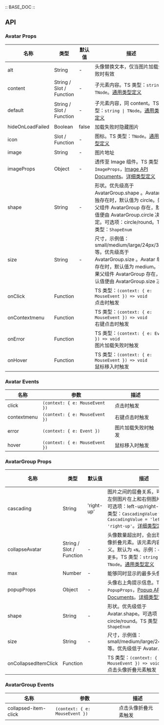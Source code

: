 :: BASE_DOC ::

## API

### Avatar Props

名称 | 类型 | 默认值 | 描述 | 必传
-- | -- | -- | -- | --
alt | String | - | 头像替换文本，仅当图片加载失败时有效 | N
content | String / Slot / Function | - | 子元素内容。TS 类型：`string \| TNode`。[通用类型定义](https://github.com/Tencent/tdesign-vue/blob/develop/src/common.ts) | N
default | String / Slot / Function | - | 子元素内容，同 content。TS 类型：`string \| TNode`。[通用类型定义](https://github.com/Tencent/tdesign-vue/blob/develop/src/common.ts) | N
hideOnLoadFailed | Boolean | false | 加载失败时隐藏图片 | N
icon | Slot / Function | - | 图标。TS 类型：`TNode`。[通用类型定义](https://github.com/Tencent/tdesign-vue/blob/develop/src/common.ts) | N
image | String | - | 图片地址 | N
imageProps | Object | - | 透传至 Image 组件。TS 类型：`ImageProps`，[Image API Documents](./image?tab=api)。[详细类型定义](https://github.com/Tencent/tdesign-vue/tree/develop/src/avatar/type.ts) | N
shape | String | - | 形状。优先级高于 AvatarGroup.shape 。Avatar 单独存在时，默认值为 circle。如果父组件 AvatarGroup 存在，默认值便由 AvatarGroup.circle 决定。可选项：circle/round。TS 类型：`ShapeEnum` | N
size | String | - | 尺寸，示例值：small/medium/large/24px/38px 等。优先级高于 AvatarGroup.size 。Avatar 单独存在时，默认值为 medium。如果父组件 AvatarGroup 存在，默认值便由 AvatarGroup.size 决定 | N
onClick | Function |  | TS 类型：`(context: { e: MouseEvent }) => void`<br/>点击时触发 | N
onContextmenu | Function |  | TS 类型：`(context: { e: MouseEvent }) => void`<br/>右键点击时触发 | N
onError | Function |  | TS 类型：`(context: { e: Event }) => void`<br/>图片加载失败时触发 | N
onHover | Function |  | TS 类型：`(context: { e: MouseEvent }) => void`<br/>鼠标移入时触发 | N

### Avatar Events

名称 | 参数 | 描述
-- | -- | --
click | `(context: { e: MouseEvent })` | 点击时触发
contextmenu | `(context: { e: MouseEvent })` | 右键点击时触发
error | `(context: { e: Event })` | 图片加载失败时触发
hover | `(context: { e: MouseEvent })` | 鼠标移入时触发


### AvatarGroup Props

名称 | 类型 | 默认值 | 描述 | 必传
-- | -- | -- | -- | --
cascading | String | 'right-up' | 图片之间的层叠关系，可选值：左侧图片在上和右侧图片在上。可选项：left-up/right-up。TS 类型：`CascadingValue` `type CascadingValue = 'left-up' \| 'right-up'`。[详细类型定义](https://github.com/Tencent/tdesign-vue/tree/develop/src/avatar/type.ts) | N
collapseAvatar | String / Slot / Function | - | 头像数量超出时，会出现一个头像折叠元素。该元素内容可自定义。默认为 `+N`。示例：`+5`，`...`, `更多`。TS 类型：`string \| TNode`。[通用类型定义](https://github.com/Tencent/tdesign-vue/blob/develop/src/common.ts) | N
max | Number | - | 能够同时显示的最多头像数量 | N
popupProps | Object | - | 头像右上角提示信息。TS 类型：`PopupProps`，[Popup API Documents](./popup?tab=api)。[详细类型定义](https://github.com/Tencent/tdesign-vue/tree/develop/src/avatar/type.ts) | N
shape | String | - | 形状。优先级低于 Avatar.shape。可选项：circle/round。TS 类型：`ShapeEnum` | N
size | String | - | 尺寸，示例值：small/medium/large/24px/38px 等。优先级低于 Avatar.size | N
onCollapsedItemClick | Function |  | TS 类型：`(context: { e: MouseEvent }) => void`<br/>点击头像折叠元素触发 | N

### AvatarGroup Events

名称 | 参数 | 描述
-- | -- | --
collapsed-item-click | `(context: { e: MouseEvent })` | 点击头像折叠元素触发
